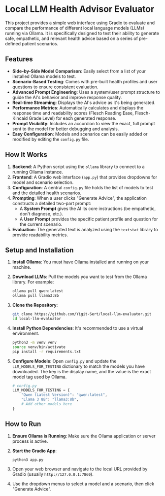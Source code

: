 # Local LLM Health Advisor Evaluator

This project provides a simple web interface using Gradio to evaluate and compare the performance of different local language models (LLMs) running via Ollama. It is specifically designed to test their ability to generate safe, empathetic, and relevant health advice based on a series of pre-defined patient scenarios.

## Features

-   **Side-by-Side Model Comparison**: Easily select from a list of your installed Ollama models to test.
-   **Scenario-Based Testing**: Comes with pre-built health profiles and user questions to ensure consistent evaluation.
-   **Advanced Prompt Engineering**: Uses a system/user prompt structure to guide the AI's behavior and improve response quality.
-   **Real-time Streaming**: Displays the AI's advice as it's being generated.
-   **Performance Metrics**: Automatically calculates and displays the response time and readability scores (Flesch Reading Ease, Flesch-Kincaid Grade Level) for each generated response.
-   **Prompt Visibility**: Includes an accordion to view the exact, full prompt sent to the model for better debugging and analysis.
-   **Easy Configuration**: Models and scenarios can be easily added or modified by editing the `config.py` file.

## How It Works

1.  **Backend**: A Python script using the `ollama` library to connect to a running Ollama instance.
2.  **Frontend**: A Gradio web interface (`app.py`) that provides dropdowns for model and scenario selection.
3.  **Configuration**: A central `config.py` file holds the list of models to test and the detailed health scenarios.
4.  **Prompting**: When a user clicks "Generate Advice", the application constructs a detailed two-part prompt:
    *   A **System Prompt** gives the AI its core instructions (be empathetic, don't diagnose, etc.).
    *   A **User Prompt** provides the specific patient profile and question for the current scenario.
5.  **Evaluation**: The generated text is analyzed using the `textstat` library to provide readability metrics.

## Setup and Installation

1.  **Install Ollama**: You must have [Ollama](https://ollama.ai/) installed and running on your machine.

2.  **Download LLMs**: Pull the models you want to test from the Ollama library. For example:
    ```bash
    ollama pull qwen:latest
    ollama pull llama3:8b
    ```

3.  **Clone the Repository**:
    ```bash
    git clone https://github.com/Yigit-Sert/local-llm-evaluator.git
    cd local-llm-evaluator
    ```

4.  **Install Python Dependencies**: It's recommended to use a virtual environment.
    ```bash
    python3 -m venv venv
    source venv/bin/activate
    pip install -r requirements.txt
    ```

5.  **Configure Models**: Open `config.py` and update the `LLM_MODELS_FOR_TESTING` dictionary to match the models you have downloaded. The key is the display name, and the value is the exact model tag used by Ollama.

    ```python
    # config.py
    LLM_MODELS_FOR_TESTING = {
        "Qwen (Latest Version)": "qwen:latest",
        "Llama 3 8B": "llama3:8b",
        # Add other models here
    }
    ```

## How to Run

1.  **Ensure Ollama is Running**: Make sure the Ollama application or server process is active.

2.  **Start the Gradio App**:
    ```bash
    python3 app.py
    ```

3.  Open your web browser and navigate to the local URL provided by Gradio (usually `http://127.0.0.1:7860`).

4.  Use the dropdown menus to select a model and a scenario, then click "Generate Advice". 